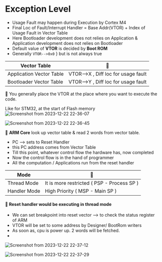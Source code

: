 # Exception Level

- Usage Fault may happen during Execution by Cortex M4
- Final Loc of Fault/Interrupt Handler = Base Addr(VTOR) + Index of Usage Fault in Vector Table
- Here Bootloader development does not relies on Application & Application development does not relies on Bootloader
- Default value of **VTOR** is decided by **Boot ROM**
- Generally `VTOR-->0x0` } but is not always true

 Vector Table | 🍔 | 
--- | --- | 
Application Vector Table | VTOR-->X , Diff loc for usage fault | 
Bootloader Vector Table |  VTOR-->Y , Diff loc for usage fault |  

🍎 You generally place the VTOR at the place where you want to execute the code. 

Like for STM32, at the start of Flash memory
![Screenshot from 2023-12-22 22-36-07](https://github.com/PranabNandy/Arm-Architecture/assets/34576104/40676b5e-4ae5-43f6-84d7-7eb2ea652716)

![Screenshot from 2023-12-22 22-36-45](https://github.com/PranabNandy/Arm-Architecture/assets/34576104/f2b294bd-f578-4cf8-9b16-e5c90d1f68b2)

🍟 **ARM Core** look up vector table & read 2 words from vector table.
- PC --> sets to Reset Handler
- this PC address comes from Vector Table
- Till this point, whatever control flow the hardware has, now completed
- Now the control flow is in the hand of programmer
- All the computation / Applications run from the reset handler

Mode | 🍔 | 
--- | --- | 
Thread Mode | It is more restricted ( PSP - Process SP ) | 
Handler Mode | High Priority ( MSP - Main SP ) | 

#### 🍭 Reset handler would be executing in thread mode


- We can set breakpoint into reset vector --> to check the status register of ARM
- VTOR will be set to some address by Designer/ BootRom writers
- As soon as, cpu is power up. 2 words will be fetched.
- 
![Screenshot from 2023-12-22 22-37-12](https://github.com/PranabNandy/Arm-Architecture/assets/34576104/4c7df70a-67a9-4586-b772-78726ad5cb0e)

![Screenshot from 2023-12-22 22-37-29](https://github.com/PranabNandy/Arm-Architecture/assets/34576104/3315dab4-3fef-4e2e-8b0a-721ecf687cae)
